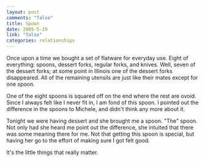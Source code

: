 ```yaml
--- 
layout: post
comments: "false"
title: Spoon
date: 2005-5-19
link: "false"
categories: relationships
---
```

Once upon a time we bought a set of flatware for everyday use. Eight of everything: spoons, dessert forks, regular forks, and knives. Well, seven of the dessert forks; at some point in Illinois one of the dessert forks disappeared. All of the remaining utensils are just like their mates except for one spoon.

One of the eight spoons is squared off on the end where the rest are ovoid. Since I always felt like I never fit in, I am fond of this spoon. I pointed out the difference in the spoons to Michele, and didn't think any more about it.

Tonight we were having dessert and she brought me a spoon. "The" spoon. Not only had she heard me point out the difference, she intuited that there was some meaning there for me. Not that getting this spoon is special, but having her go to the effort of making sure I got felt good.

It's the little things that really matter.
